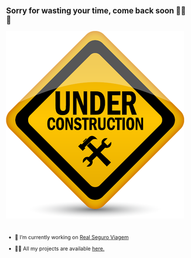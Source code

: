 ## Sorry for wasting your time, come back soon 🤪🤪🤪

![](src/img/under_construction.png)

#
- 🔭 I’m currently working on [Real Seguro Viagem](https://www.seguroviagem.srv.br/)

- 👨‍💻 All my projects are available [here.](https://github.com/otaviocorrea?tab=repositories)